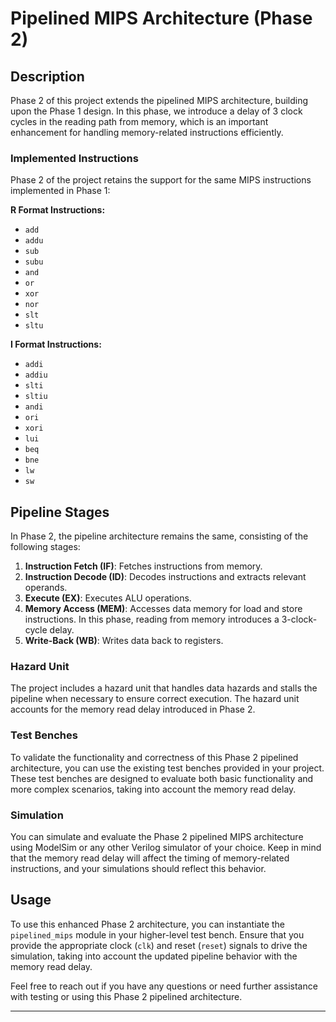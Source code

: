 # Pipelined MIPS Architecture (Phase 2)

## Description

Phase 2 of this project extends the pipelined MIPS architecture, building upon the Phase 1 design. In this phase, we introduce a delay of 3 clock cycles in the reading path from memory, which is an important enhancement for handling memory-related instructions efficiently.

### Implemented Instructions

Phase 2 of the project retains the support for the same MIPS instructions implemented in Phase 1:

**R Format Instructions:**
- `add`
- `addu`
- `sub`
- `subu`
- `and`
- `or`
- `xor`
- `nor`
- `slt`
- `sltu`

**I Format Instructions:**
- `addi`
- `addiu`
- `slti`
- `sltiu`
- `andi`
- `ori`
- `xori`
- `lui`
- `beq`
- `bne`
- `lw`
- `sw`

## Pipeline Stages

In Phase 2, the pipeline architecture remains the same, consisting of the following stages:

1. **Instruction Fetch (IF)**: Fetches instructions from memory.
2. **Instruction Decode (ID)**: Decodes instructions and extracts relevant operands.
3. **Execute (EX)**: Executes ALU operations.
4. **Memory Access (MEM)**: Accesses data memory for load and store instructions. In this phase, reading from memory introduces a 3-clock-cycle delay.
5. **Write-Back (WB)**: Writes data back to registers.

### Hazard Unit

The project includes a hazard unit that handles data hazards and stalls the pipeline when necessary to ensure correct execution. The hazard unit accounts for the memory read delay introduced in Phase 2.

### Test Benches

To validate the functionality and correctness of this Phase 2 pipelined architecture, you can use the existing test benches provided in your project. These test benches are designed to evaluate both basic functionality and more complex scenarios, taking into account the memory read delay.

### Simulation

You can simulate and evaluate the Phase 2 pipelined MIPS architecture using ModelSim or any other Verilog simulator of your choice. Keep in mind that the memory read delay will affect the timing of memory-related instructions, and your simulations should reflect this behavior.

## Usage

To use this enhanced Phase 2 architecture, you can instantiate the `pipelined_mips` module in your higher-level test bench. Ensure that you provide the appropriate clock (`clk`) and reset (`reset`) signals to drive the simulation, taking into account the updated pipeline behavior with the memory read delay.

Feel free to reach out if you have any questions or need further assistance with testing or using this Phase 2 pipelined architecture.

---
